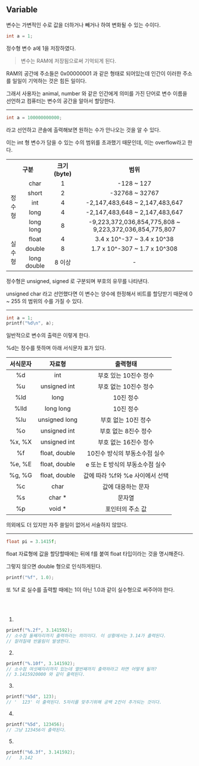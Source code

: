 ## Variable 

변수는 가변적인 수로 값을 더하거나 빼거나 하여 변화될 수 있는 수이다.

```.c
int a = 1;
```

정수형 변수 a에 1을 저장하였다.

>변수는 RAM에 저장됨으로써 기억되게 된다.

RAM의 공간에 주소들은 0x00000001 과 같은 형태로 되어있는데 인간이 이러한 주소를 일일이 기억하는 것은 힘든 일이다.

그래서 사용자는 animal, number 와 같은 인간에게 의미를 가진 단어로 변수 이름을 선언하고 컴퓨터는 변수의 공간을 알아서 할당한다.

<hr/>

```.c
int a = 100000000000;
```

라고 선언하고 콘솔에 출력해보면 원하는 수가 안나오는 것을 알 수 있다.

이는 int 형 변수가 담을 수 있는 수의 범위를 초과했기 때문인데, 이는 overflow라고 한다.

<table>
  <tr align="center">
    <th colspan="2">구분</th>
    <th>크기(byte)</th>
    <th>범위</th>
  </tr>
  <tr align="center">
    <td rowspan="5">정수형</td>
    <td>char</td>
    <td>1</td>
    <td>-128 ~ 127</td>
  </tr>
  <tr align="center">
    <td>short</td>
    <td>2</td>
    <td>-32768 ~ 32767</td>
  </tr>
  <tr align="center">
    <td>int</td>
    <td>4</td>
    <td>-2,147,483,648 ~ 2,147,483,647</td>
  </tr>
  <tr align="center">
    <td>long</td>
    <td>4</td>
    <td>-2,147,483,648 ~ 2,147,483,647</td>
  </tr>
  <tr align="center">
    <td>long long</td>
    <td>8</td>
    <td>-9,223,372,036,854,775,808 ~ 9,223,372,036,854,775,807</td>
  </tr>
  <tr align="center">
    <td rowspan="3">실수형</td>
    <td>float</td>
    <td>4</td>
    <td>3.4 x 10^-37 ~ 3.4 x 10^38</td>
  </tr>
  <tr align="center">
    <td>double</td>
    <td>8</td>
    <td>1.7 x 10^-307 ~ 1.7 x 10^308</td>
  </tr>
  <tr align="center">
    <td>long double</td>
    <td>8 이상</td>
    <td>-</td>
  </tr>
</table>

정수형은 unsigned, signed 로 구분되며 부호의 유무를 나타낸다.

unsigned char 라고 선언했다면 이 변수는 양수에 한정해서 비트를 할당받기 때문에 0 ~ 255 의 범위의 수를 가질 수 있다.

<hr/>

```.c
int a = 1;
printf("%d\n", a);
```

일반적으로 변수의 출력은 이렇게 한다.

%d는 정수를 뜻하며 아래 서식문자 표가 있다.

|서식문자|자료형|출력형태|
|:---:|:---:|:---:|
|%d|int|부호 있는 10진수 정수|
|%u|unsigned int|부호 없는 10진수 정수|
|%ld|long|10진 정수|
|%lld|long long|10진 정수|
|%lu|unsigned long|부호 없는 10진 정수|
|%o|unsigned int|부호 없는 8진수 정수|
|%x, %X|unsigned int|부호 없는 16진수 정수|
|%f|float, double|10진수 방식의 부동소수점 실수|
|%e, %E|float, double|e 또는 E 방식의 부동소수점 실수|
|%g, %G|float, double|값에 따라 %f와 %e 사이에서 선택|
|%c|char|값에 대응하는 문자|
|%s|char *|문자열|
|%p|void *|포인터의 주소 값|

의외에도 더 있지만 자주 쓸일이 없어서 서술하지 않았다.

<hr/>

```.c
float pi = 3.1415f;
```

float 자료형에 값을 할당할때에는 뒤에 f를 붙여 float 타입이라는 것을 명시해준다.

그렇지 않으면 double 형으로 인식하게된다.

```.c
printf("%f", 1.0);
```

또 %f 로 실수를 출력할 때에는 1이 아닌 1.0과 같이 실수형으로 써주어야 한다.

<br/><br/>

1.
```.c
printf("%.2f", 3.141592);
// 소수점 둘째자리까지 출력하라는 의미이다. 이 상황에서는 3.14가 출력된다.
// 잘려질때 반올림이 발생한다.
```

2.
```.c
printf("%.10f", 3.141592);
// 소수점 여섯째자리까지 있는데 열번째까지 출력하라고 하면 어떻게 될까?
// 3.1415920000 와 같이 출력된다.
```

3.
```.c
printf("%5d", 123);
// '  123' 이 출력된다. 5자리를 맞추기위해 공백 2칸이 추가되는 것이다.
```

4.
```.c
printf("%5d", 123456);
// 그냥 123456이 출력된다.
```

5.
```.c
printf("%6.3f", 3.141592);
//   3.142
```

